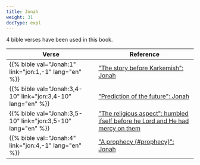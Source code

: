 ```yaml
---
title: Jonah
weight: 31
docType: expl
---
```


4 bible verses have been used in this book.

| Verse | Reference |
|-------|-----------|
| {{% bible val="Jonah:1" link="jon:1,-1" lang="en" %}} | ["The story before Karkemish": Jonah](/expl/content/bowls/armageddon-and-the-battle-of-karkemish#9897) |
| {{% bible val="Jonah:3,4-10" link="jon:3,4-10" lang="en" %}} | ["Prediction of the future": Jonah](/expl/topics/others/dispensionalism-and-its-critic#96d8) |
| {{% bible val="Jonah:3,5-10" link="jon:3,5-10" lang="en" %}} | ["The religious aspect": humbled ifself before he Lord and He had mercy on them](/expl/content/harlot/who-is-the-harlot-babylon-part-2#89fc) |
| {{% bible val="Jonah:4" link="jon:4,-1" lang="en" %}} | ["A prophecy {#prophecy}": Jonah](/expl/background/literature/the-book-of-revelation-how-to-read-it#prophecy) |
